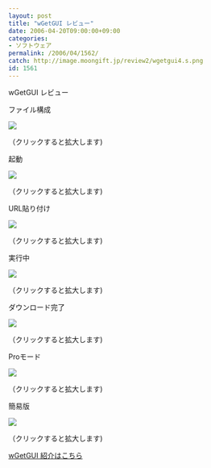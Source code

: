 ```yaml
---
layout: post
title: "wGetGUI レビュー"
date: 2006-04-20T09:00:00+09:00
categories:
- ソフトウェア
permalink: /2006/04/1562/
catch: http://image.moongift.jp/review2/wgetgui4.s.png
id: 1561
---
```

wGetGUI レビュー  
<!--more-->

ファイル構成

  

[![](http://image.moongift.jp/review2/wgetgui1.s.png)](http://image.moongift.jp/review2/wgetgui1.png)  
  
（クリックすると拡大します)

  

起動

  

[![](http://image.moongift.jp/review2/wgetgui2.s.png)](http://image.moongift.jp/review2/wgetgui2.png)  
  
（クリックすると拡大します)

  

URL貼り付け

  

[![](http://image.moongift.jp/review2/wgetgui3.s.png)](http://image.moongift.jp/review2/wgetgui3.png)  
  
（クリックすると拡大します)

  

実行中

  

[![](http://image.moongift.jp/review2/wgetgui4.s.png)](http://image.moongift.jp/review2/wgetgui4.png)  
  
（クリックすると拡大します)

  

ダウンロード完了

  

[![](http://image.moongift.jp/review2/wgetgui5.s.png)](http://image.moongift.jp/review2/wgetgui5.png)  
  
（クリックすると拡大します)

  

Proモード

  

[![](http://image.moongift.jp/review2/wgetgui6.s.png)](http://image.moongift.jp/review2/wgetgui6.png)  
  
（クリックすると拡大します)

  

簡易版

  

[![](http://image.moongift.jp/review2/wgetgui7.s.png)](http://image.moongift.jp/review2/wgetgui7.png)  
  
（クリックすると拡大します)

  

[wGetGUI 紹介はこちら](http://oss.moongift.jp/intro/i-1558.html)

